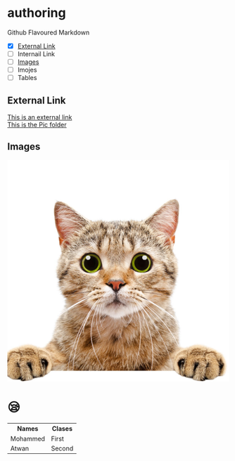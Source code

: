# authoring
Github Flavoured Markdown
  - [x] [External Link](#External-Link)
  - [ ] Internail Link
  - [ ] [Images](#Images)
  - [ ] Imojes
  - [ ] Tables <br>
## External Link
[This is an external link](https://github.com/en)<br>
[This is the Pic folder ](https://github.com/mohammedatwan/authoring/blob/main/images/)

## Images
![This is the image](https://github.com/mohammedatwan/authoring/blob/main/images/3683.jpg)<br>
# :sleepy:
<table>
  <tr>
    <th>Names</th>
    <th>Clases</th>
  </tr>
  <tr>
    <td>Mohammed</td>
    <td>First</td>
  </tr>
  <tr>
    <td>Atwan</td>
    <td>Second</td>
  </tr>
</table>
